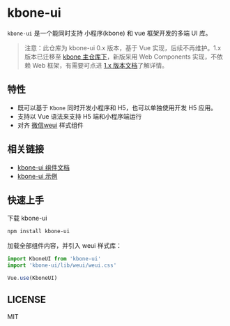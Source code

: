 # kbone-ui

`kbone-ui` 是一个能同时支持 小程序(kbone) 和 vue 框架开发的多端 UI 库。

> 注意：此仓库为 kbone-ui 0.x 版本，基于 Vue 实现，后续不再维护。1.x 版本已迁移至 [kbone 主仓库下](https://github.com/Tencent/kbone/tree/develop/packages/kbone-ui)，新版采用 Web Components 实现，不依赖 Web 框架，有需要可点进 [1.x 版本文档](https://wechat-miniprogram.github.io/kbone/docs/kbone-ui/#%E7%AE%80%E4%BB%8B)了解详情。

## 特性

* 既可以基于 `Kbone` 同时开发小程序和 H5，也可以单独使用开发 H5 应用。
* 支持以 Vue 语法来支持 H5 端和小程序端运行
* 对齐 [微信weui](https://weui.io) 样式组件


## 相关链接

* [kbone-ui 组件文档](https://wechat-miniprogram.github.io/kbone/docs/ui/intro/)
* [kbone-ui 示例](https://wechat-miniprogram.github.io/kboneui/ui/#/)

## 快速上手

下载 kbone-ui

```sh
npm install kbone-ui  
```

加载全部组件内容，并引入 weui 样式库：

```js
import KboneUI from 'kbone-ui'
import 'kbone-ui/lib/weui/weui.css'

Vue.use(KboneUI)
```


## LICENSE

MIT
